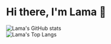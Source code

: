 # Hi there, I'm Lama 👋 

![Lama's GitHub stats](https://github-readme-stats.vercel.app/api?username=ItzEndah&hide=issues,contribs&show_icons=true&bg_color=0d1117&border_color=30363d&title_color=B787F7&icon_color=B787F7&text_color=FFFFFF)  
![Lama's Top Langs](https://github-readme-stats.vercel.app/api/top-langs/?username=ItzEndah&show_icons=true&bg_color=0d1117&border_color=30363d&title_color=FFFFFF&text_color=FFFFFF&layout=compact&card_width=446)

